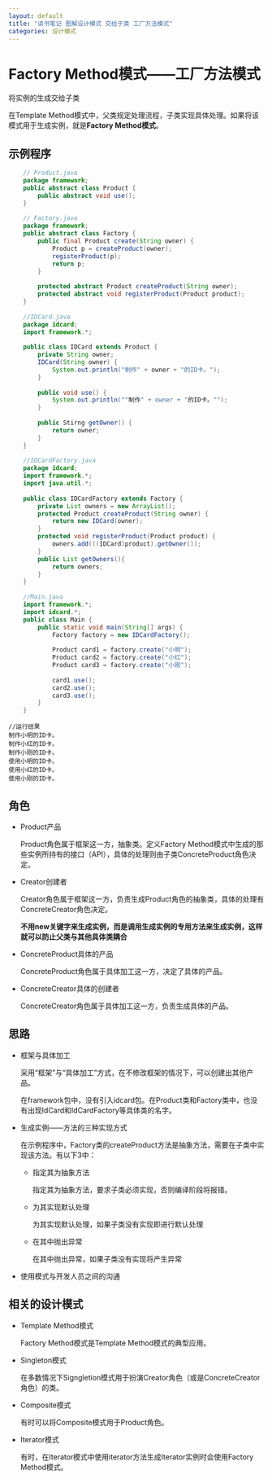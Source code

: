 ```yaml
---
layout: default 
title: "读书笔记 图解设计模式 交给子类 工厂方法模式"
categories: 设计模式
---
```


# Factory Method模式——工厂方法模式

将实例的生成交给子类

在Template Method模式中，父类规定处理流程，子类实现具体处理。如果将该模式用于生成实例，就是**Factory Method模式**。

## 示例程序

``` java
    // Product.java
    package framework;
    public abstract class Product {
        public abstract void use();
    }
    
    // Factory.java
    package framework;
    public abstract class Factory {
        public final Product create(String owner) {
            Product p = createProduct(owner);
            registerProduct(p);
            return p;
        }
        
        protected abstract Product createProduct(String owner);
        protected abstract void registerProduct(Product product);
    }
    
    //IDCard.java
    package idcard;
    import framework.*;
    
    public class IDCard extends Product {
        private String owner;
        IDCard(String owner) {
            System.out.println("制作" + owner + "的ID卡。");    
        }
        
        public void use() {
            System.out.println(""制作" + owner + "的ID卡。"");
        }
        
        public Stirng getOwner() {
            return owner;
        }
    }
    
    //IDCardFactory.java
    package idcard;
    import framework.*;
    import java.util.*;
    
    public class IDCardFactory extends Factory {
        private List owners = new ArrayList();
        protected Product createProduct(String owner) {
            return new IDCard(owner);
        }
        protected void registerProduct(Product product) {
            owners.add(((IDCard)product).getOwner());
        }
        public List getOwners(){
            return owners;
        }
    }
    
    //Main.java
    import framework.*;
    import idcard.*;
    public class Main {
        public static void main(String[] args) {
            Factory factory = new IDCardFactory();
            
            Product card1 = factory.create("小明");
            Product card2 = factory.create("小红");
            Product card3 = factory.create("小刚");
        
            card1.use();
            card2.use();
            card3.use();
        }
    }
 ```
   
    //运行结果
    制作小明的ID卡。
    制作小红的ID卡。
    制作小刚的ID卡。
    使用小明的ID卡。
    使用小红的ID卡。
    使用小刚的ID卡。
    
## 角色
* Product产品

    Product角色属于框架这一方，抽象类。定义Factory Method模式中生成的那些实例所持有的接口（API），具体的处理则由子类ConcreteProduct角色决定。
    
* Creator创建者

    Creator角色属于框架这一方，负责生成Product角色的抽象类，具体的处理有ConcreteCreator角色决定。
    
    **不用new关键字来生成实例，而是调用生成实例的专用方法来生成实例，这样就可以防止父类与其他具体类耦合**
    
* ConcreteProduct具体的产品

    ConcreteProduct角色属于具体加工这一方，决定了具体的产品。
    
* ConcreteCreator具体的创建者

    ConcreteCreator角色属于具体加工这一方，负责生成具体的产品。

## 思路
* 框架与具体加工
    
    采用“框架”与“具体加工”方式，在不修改框架的情况下，可以创建出其他产品。
    
    在framework包中，没有引入idcard包。在Product类和Factory类中，也没有出现IdCard和IdCardFactory等具体类的名字。

* 生成实例——方法的三种实现方式
    
    在示例程序中，Factory类的createProduct方法是抽象方法，需要在子类中实现该方法。有以下3中：
    * 指定其为抽象方法
    
        指定其为抽象方法，要求子类必须实现，否则编译阶段将报错。
        
    * 为其实现默认处理
        
        为其实现默认处理，如果子类没有实现即进行默认处理
    
    * 在其中抛出异常

        在其中抛出异常，如果子类没有实现将产生异常

* 使用模式与开发人员之间的沟通

## 相关的设计模式
* Template Method模式
    
    Factory Method模式是Template Method模式的典型应用。

* Singleton模式
    
    在多数情况下Signgletion模式用于扮演Creator角色（或是ConcreteCreator角色）的类。

* Composite模式
    
    有时可以将Composite模式用于Product角色。

* Iterator模式

    有时，在Iterator模式中使用iterator方法生成Iterator实例时会使用Factory Method模式。
